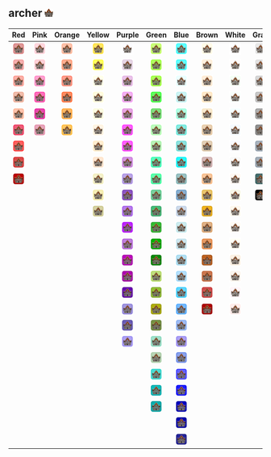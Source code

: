 ## archer ![archer](../../icons/buildings/snob.png)
| Red | Pink | Orange | Yellow | Purple | Green | Blue | Brown | White | Gray |
|:-:|:-:|:-:|:-:|:-:|:-:|:-:|:-:|:-:|:-:|
| ![IndianRed](../../icons/buildings/snob/IndianRed.png) | ![Pink](../../icons/buildings/snob/Pink.png) | ![LightSalmon](../../icons/buildings/snob/LightSalmon.png) | ![Gold](../../icons/buildings/snob/Gold.png) | ![Lavender](../../icons/buildings/snob/Lavender.png) | ![GreenYellow](../../icons/buildings/snob/GreenYellow.png) | ![Aqua](../../icons/buildings/snob/Aqua.png) | ![Cornsilk](../../icons/buildings/snob/Cornsilk.png) | ![White](../../icons/buildings/snob/White.png) | ![Gainsboro](../../icons/buildings/snob/Gainsboro.png) |
| ![LightCoral](../../icons/buildings/snob/LightCoral.png) | ![LightPink](../../icons/buildings/snob/LightPink.png) | ![Coral](../../icons/buildings/snob/Coral.png) | ![Yellow](../../icons/buildings/snob/Yellow.png) | ![Thistle](../../icons/buildings/snob/Thistle.png) | ![Chartreuse](../../icons/buildings/snob/Chartreuse.png) | ![Cyan](../../icons/buildings/snob/Cyan.png) | ![BlanchedAlmond](../../icons/buildings/snob/BlanchedAlmond.png) | ![Snow](../../icons/buildings/snob/Snow.png) | ![LightGray](../../icons/buildings/snob/LightGray.png) |
| ![Salmon](../../icons/buildings/snob/Salmon.png) | ![HotPink](../../icons/buildings/snob/HotPink.png) | ![Tomato](../../icons/buildings/snob/Tomato.png) | ![LightYellow](../../icons/buildings/snob/LightYellow.png) | ![Plum](../../icons/buildings/snob/Plum.png) | ![LawnGreen](../../icons/buildings/snob/LawnGreen.png) | ![LightCyan](../../icons/buildings/snob/LightCyan.png) | ![Bisque](../../icons/buildings/snob/Bisque.png) | ![HoneyDew](../../icons/buildings/snob/HoneyDew.png) | ![Silver](../../icons/buildings/snob/Silver.png) |
| ![DarkSalmon](../../icons/buildings/snob/DarkSalmon.png) | ![DeepPink](../../icons/buildings/snob/DeepPink.png) | ![OrangeRed](../../icons/buildings/snob/OrangeRed.png) | ![LemonChiffon](../../icons/buildings/snob/LemonChiffon.png) | ![Violet](../../icons/buildings/snob/Violet.png) | ![Lime](../../icons/buildings/snob/Lime.png) | ![PaleTurquoise](../../icons/buildings/snob/PaleTurquoise.png) | ![NavajoWhite](../../icons/buildings/snob/NavajoWhite.png) | ![MintCream](../../icons/buildings/snob/MintCream.png) | ![DarkGray](../../icons/buildings/snob/DarkGray.png) |
| ![LightSalmon](../../icons/buildings/snob/LightSalmon.png) | ![MediumVioletRed](../../icons/buildings/snob/MediumVioletRed.png) | ![DarkOrange](../../icons/buildings/snob/DarkOrange.png) | ![LightGoldenrodYellow](../../icons/buildings/snob/LightGoldenrodYellow.png) | ![Orchid](../../icons/buildings/snob/Orchid.png) | ![LimeGreen](../../icons/buildings/snob/LimeGreen.png) | ![Aquamarine](../../icons/buildings/snob/Aquamarine.png) | ![Wheat](../../icons/buildings/snob/Wheat.png) | ![Azure](../../icons/buildings/snob/Azure.png) | ![Gray](../../icons/buildings/snob/Gray.png) |
| ![Crimson](../../icons/buildings/snob/Crimson.png) | ![PaleVioletRed](../../icons/buildings/snob/PaleVioletRed.png) | ![Orange](../../icons/buildings/snob/Orange.png) | ![PapayaWhip](../../icons/buildings/snob/PapayaWhip.png) | ![Fuchsia](../../icons/buildings/snob/Fuchsia.png) | ![PaleGreen](../../icons/buildings/snob/PaleGreen.png) | ![Turquoise](../../icons/buildings/snob/Turquoise.png) | ![BurlyWood](../../icons/buildings/snob/BurlyWood.png) | ![AliceBlue](../../icons/buildings/snob/AliceBlue.png) | ![DimGray](../../icons/buildings/snob/DimGray.png) |
| ![Red](../../icons/buildings/snob/Red.png) | | | ![Moccasin](../../icons/buildings/snob/Moccasin.png) | ![Magenta](../../icons/buildings/snob/Magenta.png) | ![LightGreen](../../icons/buildings/snob/LightGreen.png) | ![MediumTurquoise](../../icons/buildings/snob/MediumTurquoise.png) | ![Tan](../../icons/buildings/snob/Tan.png) | ![GhostWhite](../../icons/buildings/snob/GhostWhite.png) | ![LightSlateGray](../../icons/buildings/snob/LightSlateGray.png) |
| ![FireBrick](../../icons/buildings/snob/FireBrick.png) | | | ![PeachPuff](../../icons/buildings/snob/PeachPuff.png) | ![MediumOrchid](../../icons/buildings/snob/MediumOrchid.png) | ![MediumSpringGreen](../../icons/buildings/snob/MediumSpringGreen.png) | ![DarkTurquoise](../../icons/buildings/snob/DarkTurquoise.png) | ![RosyBrown](../../icons/buildings/snob/RosyBrown.png) | ![WhiteSmoke](../../icons/buildings/snob/WhiteSmoke.png) | ![SlateGray](../../icons/buildings/snob/SlateGray.png) |
| ![DarkRed](../../icons/buildings/snob/DarkRed.png) | | | ![PaleGoldenrod](../../icons/buildings/snob/PaleGoldenrod.png) | ![MediumPurple](../../icons/buildings/snob/MediumPurple.png) | ![SpringGreen](../../icons/buildings/snob/SpringGreen.png) | ![CadetBlue](../../icons/buildings/snob/CadetBlue.png) | ![SandyBrown](../../icons/buildings/snob/SandyBrown.png) | ![SeaShell](../../icons/buildings/snob/SeaShell.png) | ![DarkSlateGray](../../icons/buildings/snob/DarkSlateGray.png) |
| | | | ![Khaki](../../icons/buildings/snob/Khaki.png) | ![RebeccaPurple](../../icons/buildings/snob/RebeccaPurple.png) | ![MediumSeaGreen](../../icons/buildings/snob/MediumSeaGreen.png) | ![SteelBlue](../../icons/buildings/snob/SteelBlue.png) | ![Goldenrod](../../icons/buildings/snob/Goldenrod.png) | ![Beige](../../icons/buildings/snob/Beige.png) | ![Black](../../icons/buildings/snob/Black.png) |
| | | | ![DarkKhaki](../../icons/buildings/snob/DarkKhaki.png) | ![BlueViolet](../../icons/buildings/snob/BlueViolet.png) | ![SeaGreen](../../icons/buildings/snob/SeaGreen.png) | ![LightSteelBlue](../../icons/buildings/snob/LightSteelBlue.png) | ![DarkGoldenrod](../../icons/buildings/snob/DarkGoldenrod.png) | ![OldLace](../../icons/buildings/snob/OldLace.png) | |
| | | | | ![DarkViolet](../../icons/buildings/snob/DarkViolet.png) | ![ForestGreen](../../icons/buildings/snob/ForestGreen.png) | ![PowderBlue](../../icons/buildings/snob/PowderBlue.png) | ![Peru](../../icons/buildings/snob/Peru.png) | ![FloralWhite](../../icons/buildings/snob/FloralWhite.png) | |
| | | | | ![DarkOrchid](../../icons/buildings/snob/DarkOrchid.png) | ![Green](../../icons/buildings/snob/Green.png) | ![LightBlue](../../icons/buildings/snob/LightBlue.png) | ![Chocolate](../../icons/buildings/snob/Chocolate.png) | ![Ivory](../../icons/buildings/snob/Ivory.png) | |
| | | | | ![DarkMagenta](../../icons/buildings/snob/DarkMagenta.png) | ![DarkGreen](../../icons/buildings/snob/DarkGreen.png) | ![SkyBlue](../../icons/buildings/snob/SkyBlue.png) | ![SaddleBrown](../../icons/buildings/snob/SaddleBrown.png) | ![AntiqueWhite](../../icons/buildings/snob/AntiqueWhite.png) | |
| | | | | ![Purple](../../icons/buildings/snob/Purple.png) | ![YellowGreen](../../icons/buildings/snob/YellowGreen.png) | ![LightSkyBlue](../../icons/buildings/snob/LightSkyBlue.png) | ![Sienna](../../icons/buildings/snob/Sienna.png) | ![Linen](../../icons/buildings/snob/Linen.png) | |
| | | | | ![Indigo](../../icons/buildings/snob/Indigo.png) | ![OliveDrab](../../icons/buildings/snob/OliveDrab.png) | ![DeepSkyBlue](../../icons/buildings/snob/DeepSkyBlue.png) | ![Brown](../../icons/buildings/snob/Brown.png) | ![LavenderBlush](../../icons/buildings/snob/LavenderBlush.png) | |
| | | | | ![SlateBlue](../../icons/buildings/snob/SlateBlue.png) | ![Olive](../../icons/buildings/snob/Olive.png) | ![DodgerBlue](../../icons/buildings/snob/DodgerBlue.png) | ![Maroon](../../icons/buildings/snob/Maroon.png) | ![MistyRose](../../icons/buildings/snob/MistyRose.png) | |
| | | | | ![DarkSlateBlue](../../icons/buildings/snob/DarkSlateBlue.png) | ![DarkOliveGreen](../../icons/buildings/snob/DarkOliveGreen.png) | ![CornflowerBlue](../../icons/buildings/snob/CornflowerBlue.png) | | | |
| | | | | ![MediumSlateBlue](../../icons/buildings/snob/MediumSlateBlue.png) | ![MediumAquamarine](../../icons/buildings/snob/MediumAquamarine.png) | ![MediumSlateBlue](../../icons/buildings/snob/MediumSlateBlue.png) | | | |
| | | | | | ![DarkSeaGreen](../../icons/buildings/snob/DarkSeaGreen.png) | ![RoyalBlue](../../icons/buildings/snob/RoyalBlue.png) | | | |
| | | | | | ![LightSeaGreen](../../icons/buildings/snob/LightSeaGreen.png) | ![Blue](../../icons/buildings/snob/Blue.png) | | | |
| | | | | | ![DarkCyan](../../icons/buildings/snob/DarkCyan.png) | ![MediumBlue](../../icons/buildings/snob/MediumBlue.png) | | | |
| | | | | | ![Teal](../../icons/buildings/snob/Teal.png) | ![DarkBlue](../../icons/buildings/snob/DarkBlue.png) | | | |
| | | | | | | ![Navy](../../icons/buildings/snob/Navy.png) | | | |
| | | | | | | ![MidnightBlue](../../icons/buildings/snob/MidnightBlue.png) | | | |